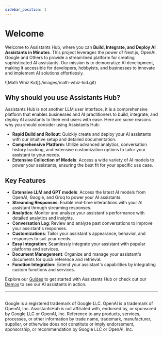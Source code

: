 ```yaml
---
sidebar_position: 1
---
```


# Welcome

Welcome to Assistants Hub, where you can **Build, Integrate, and Deploy AI Assistants in Minutes**. This project leverages the power of Next.js, OpenAI, Google and Others to provide a streamlined platform for creating sophisticated AI assistants. Our mission is to democratize AI development, making it accessible for developers, hobbyists, and businesses to innovate and implement AI solutions effortlessly.

<div style={{width:"380px"}}>
  ![Math Whiz Kid](./images/math-whiz-kid.gif)
</div>

## Why should you use Assistants Hub?

Assistants Hub is not another LLM user interface, it is a comprehensive platform that enables businesses and AI practitioners to build, integrate, and deploy AI assistants to their end users with ease. Here are some reasons why you should consider using Assistants Hub:

- **Rapid Build and Rollout**: Quickly create and deploy your AI assistants with our intuitive setup and detailed documentation.
- **Comprehensive Platform**: Utilize advanced analytics, conversation history tracking, and extensive customization options to tailor your assistant to your needs.
- **Extensive Collection of Models**: Access a wide variety of AI models to power your assistants, ensuring the best fit for your specific use case.

## Key Features

* **Extensive LLM and GPT models**: Access the latest AI models from OpenAI, Google, and Groq to power your AI assistants.
* **Streaming Responses**: Enable real-time interactions with your AI assistant through streaming responses.
* **Analytics**: Monitor and analyze your assistant's performance with detailed analytics and insights.
* **Conversation Log**: Review and analyze past conversations to improve your assistant's responses.
* **Customizations**: Tailor your assistant's appearance, behavior, and responses to suit your needs.
* **Easy Integration**: Seamlessly integrate your assistant with popular platforms and services.
* **Document Management**: Organize and manage your assistant's documents for quick reference and retrieval.
* **Function Integration**: Extend your assistant's capabilities by integrating custom functions and services.

Explore our [Guides](https://docs.assistantshub.ai/docs/category/guides) to get started with Assistants Hub or check out our [Demos](https://docs.assistantshub.ai/docs/category/demos) to see our AI assistants in action.

<hr/>
<br/>
Google is a registered trademark of Google LLC. OpenAI is a trademark of OpenAI, Inc. AssistantsHub is not affiliated with, endorsed by, or sponsored by Google LLC or OpenAI, Inc. Reference to any products, services, processes, or other information by trade name, trademark, manufacturer, supplier, or otherwise does not constitute or imply endorsement, sponsorship, or recommendation by Google LLC or OpenAI, Inc.